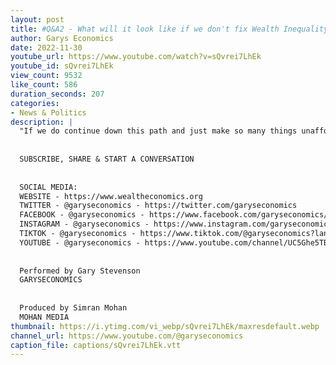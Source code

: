 ```yaml
---
layout: post
title: #Q&A2 - What will it look like if we don't fix Wealth Inequality?
author: Garys Economics
date: 2022-11-30
youtube_url: https://www.youtube.com/watch?v=sQvrei7LhEk
youtube_id: sQvrei7LhEk
view_count: 9532
like_count: 586
duration_seconds: 207
categories:
- News & Politics
description: |
  "If we do continue down this path and just make so many things unaffordable for people, basically make families unaffordable, what does that look like?" 
  
  
  SUBSCRIBE, SHARE & START A CONVERSATION
  
  
  SOCIAL MEDIA:
  WEBSITE - https://www.wealtheconomics.org
  TWITTER - @garyseconomics - https://twitter.com/garyseconomics
  FACEBOOK - @garyseconomics - https://www.facebook.com/garyseconomics/
  INSTAGRAM - @garyseconomics - https://www.instagram.com/garyseconomics/
  TIKTOK - @garyseconomics - https://www.tiktok.com/@garyseconomics?lang=en
  YOUTUBE - @garyseconomics - https://www.youtube.com/channel/UC5Ghe5TBQGYIOANuiNW4hDQ
  
  
  Performed by Gary Stevenson
  GARYSECONOMICS
  
  
  Produced by Simran Mohan
  MOHAN MEDIA
thumbnail: https://i.ytimg.com/vi_webp/sQvrei7LhEk/maxresdefault.webp
channel_url: https://www.youtube.com/@garyseconomics
caption_file: captions/sQvrei7LhEk.vtt
---
```

